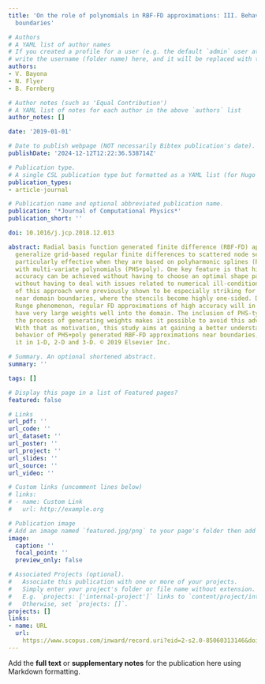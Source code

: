 ```yaml
---
title: 'On the role of polynomials in RBF-FD approximations: III. Behavior near domain
  boundaries'

# Authors
# A YAML list of author names
# If you created a profile for a user (e.g. the default `admin` user at `content/authors/admin/`), 
# write the username (folder name) here, and it will be replaced with their full name and linked to their profile.
authors:
- V. Bayona
- N. Flyer
- B. Fornberg

# Author notes (such as 'Equal Contribution')
# A YAML list of notes for each author in the above `authors` list
author_notes: []

date: '2019-01-01'

# Date to publish webpage (NOT necessarily Bibtex publication's date).
publishDate: '2024-12-12T12:22:36.538714Z'

# Publication type.
# A single CSL publication type but formatted as a YAML list (for Hugo requirements).
publication_types:
- article-journal

# Publication name and optional abbreviated publication name.
publication: '*Journal of Computational Physics*'
publication_short: ''

doi: 10.1016/j.jcp.2018.12.013

abstract: Radial basis function generated finite difference (RBF-FD) approximations
  generalize grid-based regular finite differences to scattered node sets. These become
  particularly effective when they are based on polyharmonic splines (PHS) augmented
  with multi-variate polynomials (PHS+poly). One key feature is that high orders of
  accuracy can be achieved without having to choose an optimal shape parameter and
  without having to deal with issues related to numerical ill-conditioning. The strengths
  of this approach were previously shown to be especially striking for approximations
  near domain boundaries, where the stencils become highly one-sided. Due to the polynomial
  Runge phenomenon, regular FD approximations of high accuracy will in such cases
  have very large weights well into the domain. The inclusion of PHS-type RBFs in
  the process of generating weights makes it possible to avoid this adverse effect.
  With that as motivation, this study aims at gaining a better understanding of the
  behavior of PHS+poly generated RBF-FD approximations near boundaries, illustrating
  it in 1-D, 2-D and 3-D. © 2019 Elsevier Inc.

# Summary. An optional shortened abstract.
summary: ''

tags: []

# Display this page in a list of Featured pages?
featured: false

# Links
url_pdf: ''
url_code: ''
url_dataset: ''
url_poster: ''
url_project: ''
url_slides: ''
url_source: ''
url_video: ''

# Custom links (uncomment lines below)
# links:
# - name: Custom Link
#   url: http://example.org

# Publication image
# Add an image named `featured.jpg/png` to your page's folder then add a caption below.
image:
  caption: ''
  focal_point: ''
  preview_only: false

# Associated Projects (optional).
#   Associate this publication with one or more of your projects.
#   Simply enter your project's folder or file name without extension.
#   E.g. `projects: ['internal-project']` links to `content/project/internal-project/index.md`.
#   Otherwise, set `projects: []`.
projects: []
links:
- name: URL
  url: 
    https://www.scopus.com/inward/record.uri?eid=2-s2.0-85060313146&doi=10.1016%2fj.jcp.2018.12.013&partnerID=40&md5=5ae8de23539f02180970290540b1b4eb
---
```


Add the **full text** or **supplementary notes** for the publication here using Markdown formatting.
